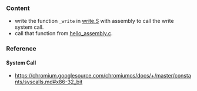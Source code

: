 
### Content
- write the function `_write` in [write.S](write.S) with assembly to call the write system call.
- call that function from [hello_assembly.c](hello_assembly.c).

### Reference
#### System Call
- https://chromium.googlesource.com/chromiumos/docs/+/master/constants/syscalls.md#x86-32_bit

